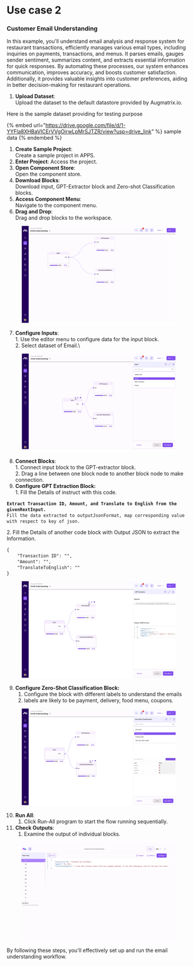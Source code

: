 # Use case 2

### Customer Email Understanding

In this example, you'll understand email analysis and response system for restaurant transactions, efficiently manages various email types, including inquiries on payments, transactions, and menus. It parses emails, gauges sender sentiment, summarizes content, and extracts essential information for quick responses. By automating these processes, our system enhances communication, improves accuracy, and boosts customer satisfaction. Additionally, it provides valuable insights into customer preferences, aiding in better decision-making for restaurant operations.&#x20;

1. **Upload Dataset**:\
   Upload the dataset to the default datastore provided by Augmatrix.io.

Here is the sample dataset providing for testing purpose

{% embed url="https://drive.google.com/file/d/1-YYFla8XHBaVICErVVgOirwLpMrSJTZR/view?usp=drive_link" %}
sample data
{% endembed %}

1. **Create Sample Project**:\
   Create a sample project in APPS.
2. **Enter Project**: Access the project.
3. **Open Component Store**:\
   Open the component store.
4. **Download Blocks**:\
   Download input, GPT-Extractor block and Zero-shot Classification blocks.&#x20;
5. **Access Component Menu**:\
   Navigate to the component menu.
6. **Drag and Drop**:\
   Drag and drop blocks to the workspace.



<figure><img src=".gitbook/assets/emailflow.webp" alt=""><figcaption></figcaption></figure>

7. **Configure Inputs**:\
   1\. Use the editor menu to configure data for the input block. \
   2\.  Select dataset of Email.\


<figure><img src=".gitbook/assets/emailinput (1).webp" alt=""><figcaption></figcaption></figure>

8. **Connect Blocks**:\
   1\. Connect input block to the GPT-extractor block.\
   2\. Drag a line between one block node to another block node to make connection.
9. **Configure GPT Extraction Block:**\
   1\. Fill the Details of instruct with this code.

<pre><code><strong>Extract Transaction ID, Amount, and Translate to English from the givenRextInput.
</strong>Fill the data extracted to outputJsonFormat, map corresponding value with respect to key of json.
</code></pre>

&#x20;    2\. Fill the Details of another code block with Output JSON to extract the Information.

```
{
    "Transaction ID": "",
    "Amount": "",
    "TranslateToEnglish": ""
}
```

<figure><img src=".gitbook/assets/emailgpt.webp" alt=""><figcaption></figcaption></figure>

9. **Configure Zero-Shot Classification Block:**
   1. Configure the block with different labels to understand the emails
   2. labels are likely to be payment, delivery, food menu, coupons.&#x20;

<figure><img src=".gitbook/assets/emailzero.webp" alt=""><figcaption></figcaption></figure>

10. **Run All**:
    1. Click Run-All program to start the flow running sequentially.
11. **Check Outputs**:
    1. Examine the output of individual blocks.



<figure><img src=".gitbook/assets/emailoutput.webp" alt=""><figcaption></figcaption></figure>

By following these steps, you'll effectively set up and run the email understanding workflow.
